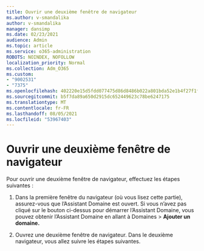 ```yaml
---
title: Ouvrir une deuxième fenêtre de navigateur
ms.author: v-smandalika
author: v-smandalika
manager: dansimp
ms.date: 02/23/2021
audience: Admin
ms.topic: article
ms.service: o365-administration
ROBOTS: NOINDEX, NOFOLLOW
localization_priority: Normal
ms.collection: Adm_O365
ms.custom:
- "9002531"
- "7375"
ms.openlocfilehash: 402220e15d5fdd077475d86d8486b022a801bda52e1b4f27f1fa385f31316f39
ms.sourcegitcommit: b5f7da89a650d2915dc652449623c78be6247175
ms.translationtype: MT
ms.contentlocale: fr-FR
ms.lasthandoff: 08/05/2021
ms.locfileid: "53967403"
---
```

# <a name="open-a-second-browser-window"></a>Ouvrir une deuxième fenêtre de navigateur

Pour ouvrir une deuxième fenêtre de navigateur, effectuez les étapes suivantes :

1. Dans la première fenêtre du navigateur (où vous lisez cette partie), assurez-vous que l’Assistant Domaine est ouvert. Si vous n’avez pas cliqué sur le bouton ci-dessus pour démarrer l’Assistant Domaine, vous pouvez obtenir l’Assistant Domaine en allant à Domaines > **Ajouter un domaine.**

2. Ouvrez une deuxième fenêtre de navigateur. Dans le deuxième navigateur, vous allez suivre les étapes suivantes.
